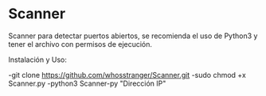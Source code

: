 # Scanner

Scanner para detectar puertos abiertos, se recomienda el uso de Python3 y tener el archivo con permisos de ejecución.

Instalación y Uso:

-git clone https://github.com/whosstranger/Scanner.git 
-sudo chmod +x Scanner.py
-python3 Scanner-py "Dirección IP"
